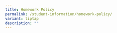 ```yaml
---
title: Homework Policy
permalink: /student-information/homework-policy/
variant: tiptap
description: ""
---
```

